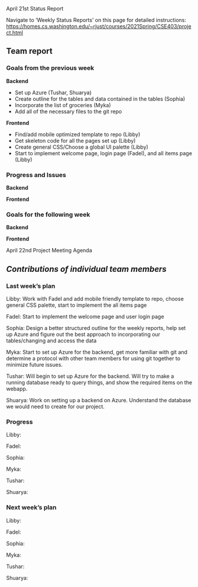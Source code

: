 
April 21st Status Report

Navigate to ‘Weekly Status Reports’ on this page for detailed instructions:
https://homes.cs.washington.edu/~rjust/courses/2021Spring/CSE403/project.html 

## **Team report**

### **Goals from the previous week**

  **Backend**
  - Set up Azure (Tushar, Shuarya)
  - Create outline for the tables and data contained in the tables (Sophia)
  - Incorporate the list of groceries (Myka)
  - Add all of the necessary files to the git repo 


  **Frontend**
  - Find/add mobile optimized template to repo (Libby)
  - Get skeleton code for all the pages set up (Libby)
  - Create general CSS/Choose a global UI palette (Libby)
  - Start to implement welcome page, login page (Fadel), and all items page (Libby)


### **Progress and Issues**

  **Backend**

  **Frontend**


### **Goals for the following week**

  **Backend**

  **Frontend**
 
April 22nd Project Meeting Agenda
 
 
## **_Contributions of individual team members_**

### **Last week’s plan**

  Libby: Work with Fadel and add mobile friendly template to repo, choose general CSS palette, start to implement the all items page
  
  Fadel: Start to implement the welcome page and user login page 
  
  Sophia: Design a better structured outline for the weekly reports, help set up Azure and figure out the best approach to incorporating our tables/changing and access the data
  
  Myka: Start to set up Azure for the backend, get more familiar with git and determine a protocol with other team members for using git together to minimize future issues.
 
  Tushar: Will begin to set up Azure for the backend. Will try to make a running database ready to query things, and show the required items on the webapp. 
  
  Shuarya: Work on setting up a backend on Azure. Understand the database we would need to create for our project.

 
### **Progress**

  Libby:
  
  Fadel: 
  
  Sophia: 
  
  Myka: 
  
  Tushar: 
  
  Shuarya: 
 
### **Next week’s plan**

  Libby:
  
  Fadel: 
  
  Sophia: 
  
  Myka: 
  
  Tushar: 
  
  Shuarya:
